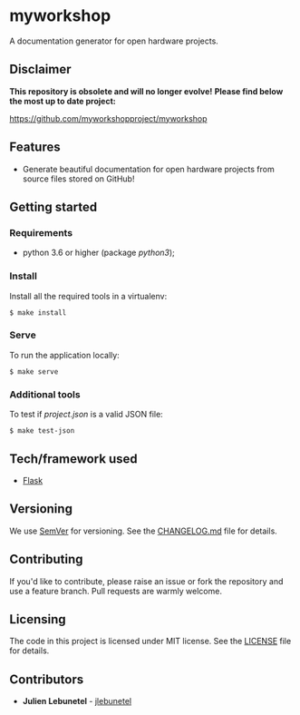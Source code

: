 # myworkshop
A documentation generator for open hardware projects.

## Disclaimer
**This repository is obsolete and will no longer evolve!**
**Please find below the most up to date project:**

https://github.com/myworkshopproject/myworkshop


## Features
 * Generate beautiful documentation for open hardware projects from source files stored on GitHub!

## Getting started

### Requirements
 * python 3.6 or higher (package _python3_);

### Install
Install all the required tools in a virtualenv:
```
$ make install
```

### Serve
To run the application locally:
```
$ make serve
```

### Additional tools
To test if _project.json_ is a valid JSON file:
```
$ make test-json
```

## Tech/framework used
 * [Flask](http://flask.pocoo.org/)

## Versioning
We use [SemVer](http://semver.org/) for versioning. See the [CHANGELOG.md](CHANGELOG.md) file for details.

## Contributing
If you'd like to contribute, please raise an issue or fork the repository and use a feature branch. Pull requests are warmly welcome.

## Licensing
The code in this project is licensed under MIT license. See the [LICENSE](LICENSE) file for details.

## Contributors
 * **Julien Lebunetel** - [jlebunetel](https://github.com/jlebunetel)
